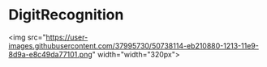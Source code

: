 # DigitRecognition  

<img src="https://user-images.githubusercontent.com/37995730/50738114-eb210880-1213-11e9-8d9a-e8c49da77101.png" width="width="320px">
